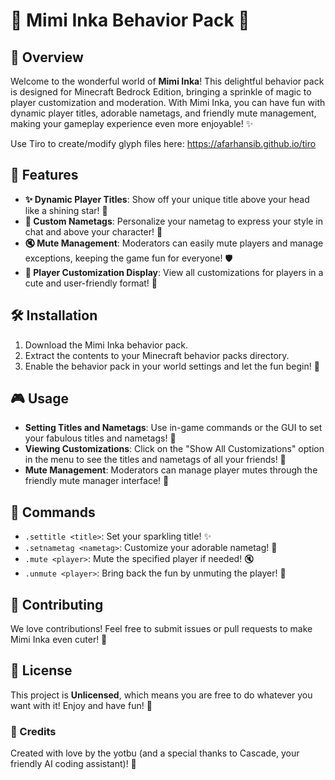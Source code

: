 # 🌈 Mimi Inka Behavior Pack 🌈

## 🐾 Overview
Welcome to the wonderful world of **Mimi Inka**! This delightful behavior pack is designed for Minecraft Bedrock Edition, bringing a sprinkle of magic to player customization and moderation. With Mimi Inka, you can have fun with dynamic player titles, adorable nametags, and friendly mute management, making your gameplay experience even more enjoyable! ✨

Use Tiro to create/modify glyph files here:
https://afarhansib.github.io/tiro

## 🌟 Features
- **✨ Dynamic Player Titles**: Show off your unique title above your head like a shining star! 🌟
- **💖 Custom Nametags**: Personalize your nametag to express your style in chat and above your character! 🎀
- **🔇 Mute Management**: Moderators can easily mute players and manage exceptions, keeping the game fun for everyone! 🛡️
- **📜 Player Customization Display**: View all customizations for players in a cute and user-friendly format! 🎉

## 🛠️ Installation
1. Download the Mimi Inka behavior pack.
2. Extract the contents to your Minecraft behavior packs directory.
3. Enable the behavior pack in your world settings and let the fun begin! 🎈

## 🎮 Usage
- **Setting Titles and Nametags**: Use in-game commands or the GUI to set your fabulous titles and nametags! 🌈
- **Viewing Customizations**: Click on the "Show All Customizations" option in the menu to see the titles and nametags of all your friends! 🥳
- **Mute Management**: Moderators can manage player mutes through the friendly mute manager interface! 🥰

## 📜 Commands
- `.settitle <title>`: Set your sparkling title! ✨
- `.setnametag <nametag>`: Customize your adorable nametag! 💖
- `.mute <player>`: Mute the specified player if needed! 🔇
- `.unmute <player>`: Bring back the fun by unmuting the player! 🎉

## 🤗 Contributing
We love contributions! Feel free to submit issues or pull requests to make Mimi Inka even cuter! 🌼

## 📜 License
This project is **Unlicensed**, which means you are free to do whatever you want with it! Enjoy and have fun! 🎉

### 💖 Credits
Created with love by the yotbu (and a special thanks to Cascade, your friendly AI coding assistant)! 🌟